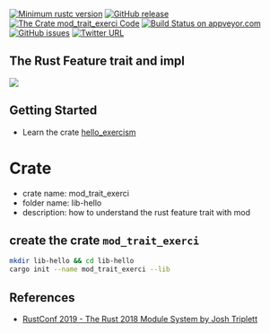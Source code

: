 [![Minimum rustc version](https://img.shields.io/badge/rustc-1.38+-brightgreen)](https://github.com/rust-lang/rust)
[![GitHub release](https://img.shields.io/github/v/release/cnruby/learn-rust-by-crates)](https://github.com/cnruby/learn-rust-by-crates/releases)
[![The Crate `mod_trait_exerci` Code](https://img.shields.io/badge/crate-code-yellowgreen)](https://github.com/cnruby/learn-rust-by-crates/tree/master/hello-mod-trait)
[![Build Status on appveyor.com](https://img.shields.io/appveyor/ci/cnruby/learn-rust-by-crates?label=build%20on%20appveyor.com)](https://github.com/cnruby/learn-rust-by-crates/tree/master/hello-mod-trait)
[![GitHub issues](https://img.shields.io/github/issues/cnruby/learn-rust-by-crates)](https://github.com/cnruby/learn-rust-by-crates/issues)
[![Twitter URL](https://img.shields.io/twitter/url?style=social&url=https%3A%2F%2Fmobile.twitter.com%2Fcnruby)](https://mobile.twitter.com/cnruby)

## The Rust Feature trait and impl
<img src="https://github.com/cnruby/learn-rust-by-crates/blob/master/docs/zh-first-volumn/src/images/hello_mod_trait_00_structure.png?raw=true"/>

## Getting Started
- Learn the crate [hello_exercism](https://crates.io/crates/hello_exercism)

# Crate
- crate name: mod_trait_exerci
- folder name: lib-hello
- description: how to understand the rust feature trait with mod

## create the crate `mod_trait_exerci`
```bash
mkdir lib-hello && cd lib-hello
cargo init --name mod_trait_exerci --lib
```

## References
- [RustConf 2019 - The Rust 2018 Module System by Josh Triplett](https://www.youtube.com/watch?v=AN9FoZgLcFg&feature=youtu.be)